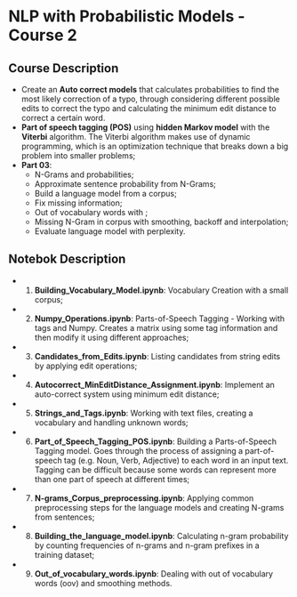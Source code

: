 # NLP with Probabilistic Models - Course 2

## Course Description
  - Create an **Auto correct models** that calculates probabilities to find the most likely correction of a typo, through considering different possible edits to correct the typo and calculating the minimum edit distance to correct a certain word.
  - **Part of speech tagging (POS)** using **hidden Markov model** with the **Viterbi** algorithm. The Viterbi algorithm makes use of dynamic programming, which is an optimization technique that breaks down a big problem into smaller problems;
  - **Part 03**:
    - N-Grams and probabilities;
    - Approximate sentence probability from N-Grams;
    - Build a language model from a corpus;
    - Fix missing information;
    - Out of vocabulary words with <UNK>;
    - Missing N-Gram in corpus with smoothing, backoff and interpolation;
    - Evaluate language model with perplexity.

## Notebok Description
  - 1. **Building_Vocabulary_Model.ipynb**: Vocabulary Creation with a small corpus;
  - 2. **Numpy_Operations.ipynb**: Parts-of-Speech Tagging - Working with tags and Numpy. Creates a matrix using some tag information and then modify it using different approaches;
  - 3. **Candidates_from_Edits.ipynb**: Listing candidates from string edits by applying edit operations;
  - 4. **Autocorrect_MinEditDistance_Assignment.ipynb**: Implement an auto-correct system using minimum edit distance;
  - 5. **Strings_and_Tags.ipynb**: Working with text files, creating a vocabulary and handling unknown words;
  - 6. **Part_of_Speech_Tagging_POS.ipynb**: Building a Parts-of-Speech Tagging model. Goes through the process of assigning a part-of-speech tag (e.g. Noun, Verb, Adjective) to each word in an input text. Tagging can be difficult because some words can represent more than one part of speech at different times;
  - 7. **N-grams_Corpus_preprocessing.ipynb**: Applying common preprocessing steps for the language models and creating N-grams from sentences;
  - 8. **Building_the_language_model.ipynb**: Calculating n-gram probability by counting frequencies of n-grams and n-gram prefixes in a training dataset;
  - 9. **Out_of_vocabulary_words.ipynb**: Dealing with out of vocabulary words (oov) and smoothing methods.


